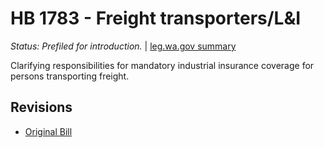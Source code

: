# HB 1783 - Freight transporters/L&I
*Status: Prefiled for introduction.* | [leg.wa.gov summary](https://app.leg.wa.gov/billsummary?BillNumber=1783&Year=2021)

Clarifying responsibilities for mandatory industrial insurance coverage for persons transporting freight.

## Revisions
* [Original Bill](1/)